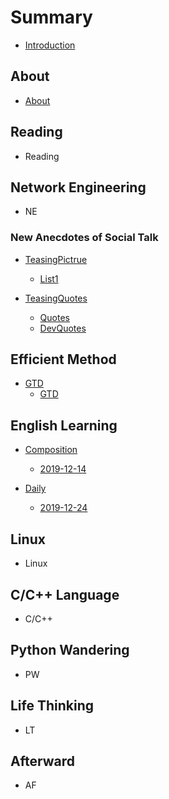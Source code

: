 # Summary

* [Introduction](README.md)

## About
* [About](About/about.md)

## Reading
* Reading

## Network Engineering
* NE

### New Anecdotes of Social Talk

* [TeasingPictrue](New_Anecdotes_of_Social_Talk/TeasingPicture/TeasingPicture.md)
  * [List1](New_Anecdotes_of_Social_Talk/TeasingPicture/List1.md)

* [TeasingQuotes](New_Anecdotes_of_Social_Talk/TeasingQuotes/TeasingQuotes.md)
  * [Quotes](New_Anecdotes_of_Social_Talk/TeasingQuotes/Quotes.md)
  * [DevQuotes](New_Anecdotes_of_Social_Talk/TeasingQuotes/DevQuotes.md)

## Efficient Method

* [GTD](Efficient_Method/GTD/README.md)
    * [GTD](Efficient_Method/GTD/GTD.md)

## English Learning
* [Composition](English_Learning/Composition/README.md)
    * [2019-12-14](English_Learning/Composition/2019-12-14.md)

* [Daily](English_Learning/Daily/README.md)
  * [2019-12-24](English_Learning/Daily/2019-12-24.md)

## Linux

* Linux

## C/C++ Language
* C/C++

## Python Wandering
* PW

## Life Thinking
* LT

## Afterward
* AF


